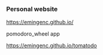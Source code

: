 ### Personal website

https://emingenc.github.io/

pomodoro_wheel app

https://emingenc.github.io/tomatodo
